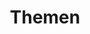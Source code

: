 ---
title: Themen
description: Themen und Standpunkte der PHD
tags: [keyword1, keyword2, keyword3]
layout: themen
permalink: /themen/
---